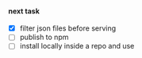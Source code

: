 #### next task
 - [x] filter json files before serving
 - [ ] publish to npm
 - [ ] install locally inside a repo and use
